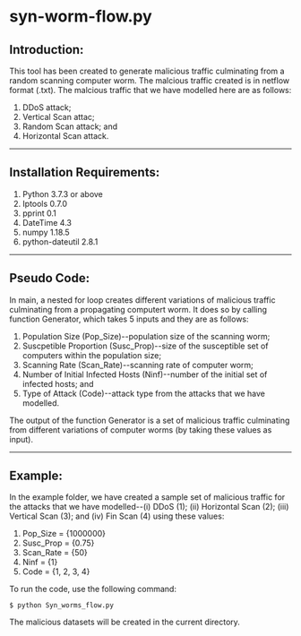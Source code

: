 # syn-worm-flow.py

## Introduction:
 
This tool has been created to generate malicious traffic culminating from a random scanning computer 
worm. The malcious traffic created is in netflow format (.txt). The malcious traffic that we 
have modelled here are as follows:

1. DDoS attack;
2. Vertical Scan attac;
3. Random Scan attack; and
4. Horizontal Scan attack.

---
## Installation Requirements:

1. Python 3.7.3 or above
2. Iptools 0.7.0
3. pprint 0.1
4. DateTime 4.3
5. numpy 1.18.5
6. python-dateutil 2.8.1

---

## Pseudo Code: 

In main, a nested for loop creates different variations of malicious traffic culminating from a 
propagating computert worm. It does so by calling function Generator, which takes 5 inputs and they 
are as follows:

1. Population Size (Pop_Size)--population size of the scanning worm;
2. Suscpetible Proportion (Susc_Prop)--size of the susceptible set of computers within the population size; 
3. Scanning Rate (Scan_Rate)--scanning rate of computer worm;
4. Number of Initial Infected Hosts (Ninf)--number of the initial set of infected hosts; and
5. Type of Attack (Code)--attack type from the attacks that we have modelled.

The output of the function Generator is a set of malicious traffic culminating from different variations of 
computer worms (by taking these values as input).  

---

## Example:
	
In the example folder, we have created a sample set of malicious traffic for the attacks that we have 
modelled--(i) DDoS (1); (ii) Horizontal Scan (2); (iii) Vertical Scan (3); and (iv) Fin Scan (4) using 
these values:

1. Pop_Size    = {1000000}
2. Susc_Prop   = {0.75}
3. Scan_Rate   = {50}
4. Ninf        = {1}
5. Code        = {1, 2, 3, 4}

To run the code, use the following command:

	$ python Syn_worms_flow.py

The malicious datasets will be created in the current directory.
